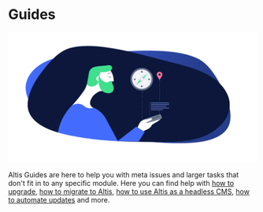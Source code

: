 # Guides

![Guides banner](./assets/banner-guides.png)

Altis Guides are here to help you with meta issues and larger tasks that don't fit in to any specific module. Here you can find help
with [how to upgrade](./upgrading/README.md), [how to migrate to Altis](./migrating-from-wordpress.md),
[how to use Altis as a headless CMS](./headless/), [how to automate updates](./automatic-updates.md) and more.
